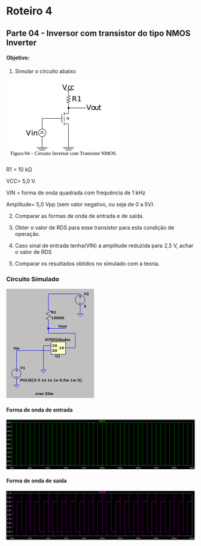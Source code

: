 # Roteiro 4

## Parte 04 - Inversor com transistor do tipo NMOS Inverter

#### Objetivo:

1. Simular o circuito abaixo

![nome](/relatorio_eletronica_1/figura04.png)

 R1 = 10 kΩ

 VCC= 5,0 V.

 VIN = forma de onda quadrada com frequência de 1 kHz

 Amplitude= 5,0 Vpp (sem valor negativo, ou seja de 0 a 5V).

2. Comparar as formas de onda de entrada e de saída.

3. Obter o valor de RDS para esse transistor para esta condição de operação.

4. Caso sinal de entrada tenha(VIN) a amplitude reduzida para 2,5 V, achar o valor de RDS

5. Comparar os resultados obtidos no simulado com a teoria.

### Circuito Simulado

![nome](/relatorio_eletronica_1/circsim.png)

#### Forma de onda de entrada

![nome](/relatorio_eletronica_1/vinvin.png)


#### Forma de onda de saída

![nome](/relatorio_eletronica_1/voutout.png)
